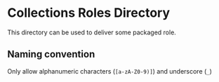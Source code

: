 # Collections Roles Directory

This directory can be used to deliver some packaged role.

## Naming convention

Only allow alphanumeric characters (`[a-zA-Z0-9)]`) and underscore (`_`)
